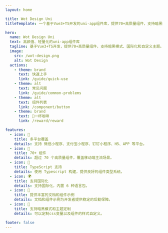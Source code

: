 ```yaml
---
layout: home

title: Wot Design Uni
titleTemplate: 一个基于Vue3+TS开发的uni-app组件库，提供70+高质量组件，支持暗黑模式、国际化和自定义主题。

hero:
  name: Wot Design Uni
  text: 高颜值、轻量化的uni-app组件库
  tagline: 基于Vue3+TS开发，提供70+高质量组件，支持暗黑模式、国际化和自定义主题。
  image:
    src: /wot-design.png
    alt: Wot Design
  actions:
    - theme: brand
      text: 快速上手
      link: /guide/quick-use
    - theme: alt
      text: 常见问题
      link: /guide/common-problems
    - theme: alt
      text: 组件列表
      link: /component/button
    - theme: brand
      text: 🥤一杯咖啡
      link: /reward/reward

features:
  - icon: 🎯
    title: 多平台覆盖
    details: 支持 微信小程序、支付宝小程序、钉钉小程序、H5、APP 等平台。
  - icon: 🚀
    title: 70+ 组件
    details: 超过 70 个高质量组件，覆盖移动端主流场景。
  - icon: 💪
    title: TypeScript 支持
    details: 使用 Typescript 构建，提供良好的组件类型系统。
  - icon: 🌍
    title: 支持国际化
    details: 支持国际化，内置 6 种语言包。
  - icon: 📖
    title: 提供丰富的文档和组件示例
    details: 文档和组件示例为开发者提供稳定的后勤保障。
  - icon: 🍭
    title: 支持暗黑模式和主题定制
    details: 可以定制css变量以及组件的样式自定义。

footer: false
---
```


<script setup lang="ts">
import { onMounted } from 'vue'
onMounted(()=>{
  if (window.location.hostname === 'wot-design-uni.cn') {
    ElMessageBox.confirm('您正在访问的站点不稳定，是否跳转至更稳定的 wot-design-uni.pages.dev ？', '提示', {
        confirmButtonText: '确定',
        cancelButtonText: '取消',
        type: 'warning'
    }).then(() => {
        window.location.href = 'https://wot-design-uni.pages.dev/';
    }).catch(() => {
        // 用户点击取消按钮时的操作
    });
}
})

</script>
